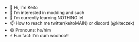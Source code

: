 - 👋 Hi, I’m Keito
- 👀 I’m interested in modding and such
- 🌱 I’m currently learning NOTHING lel
- 📫 How to reach me twitter(keitoMAIN) or discord (@kiteczek)
- 😄 Pronouns: he/him
- ⚡ Fun fact: I'm dum woohoo!!

<!---
Kiteczek/Kiteczek is a ✨ special ✨ repository because its `README.md` (this file) appears on your GitHub profile.
You can click the Preview link to take a look at your changes.
--->
